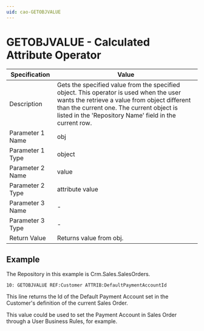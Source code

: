 ```yaml
---
uid: cao-GETOBJVALUE
---
```


# GETOBJVALUE - Calculated Attribute Operator

| Specification         | Value                                                        |
| --------------------- | ------------------------------------------------------------ |
| Description           | Gets the specified value from the specified object. This operator is used when the user wants the retrieve a value from object different than the current one. The current object is listed in the 'Repository Name' field in the current row.          |
| Parameter 1 Name      | obj                                                        |
| Parameter 1 Type      | object                                    |
| Parameter 2 Name      | value                                                            |
| Parameter 2 Type      | attribute value                                                           |
| Parameter 3 Name      | -                                                            |
| Parameter 3 Type      | -                                                            |
| Return Value          | Returns value from obj.                                                       |


## Example
The Repository in this example is Crm.Sales.SalesOrders.
```
10: GETOBJVALUE REF:Customer ATTRIB:DefaultPaymentAccountId 
```
This line returns the Id of the Default Payment Account set in the Customer's definition of the current Sales Order.

This value could be used to set the Payment Account in Sales Order through a User Business Rules, for example.

